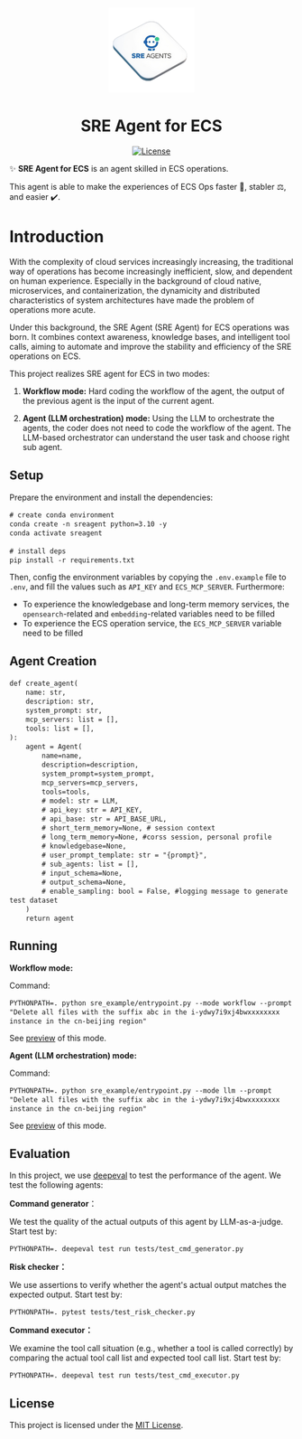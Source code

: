 <p align="center">
    <img src="assets/images/logo.png" alt="DeepEval Logo" width="30%">
</p>

<p align="center">
    <h1 align="center">SRE Agent for ECS</h1>
</p>

<p align="center">
    <a href="https://github.com/sre-agents/sre-agents-ecs/blob/main/LICENSE">
        <img alt="License" src="https://img.shields.io/badge/License-MIT-yellow.svg">
    </a>
</p>

✨ **SRE Agent for ECS** is an agent skilled in ECS operations.

This agent is able to make the experiences of ECS Ops faster 🚀, stabler ⚖️, and easier ✔️.

# Introduction

With the complexity of cloud services increasingly increasing, the traditional way of operations has become increasingly inefficient, slow, and dependent on human experience. Especially in the background of cloud native, microservices, and containerization, the dynamicity and distributed characteristics of system architectures have made the problem of operations more acute.

Under this background, the SRE Agent (SRE Agent) for ECS operations was born. It combines context awareness, knowledge bases, and intelligent tool calls, aiming to automate and improve the stability and efficiency of the SRE operations on ECS.

This project realizes SRE agent for ECS in two modes:

1. **Workflow mode:** Hard coding the workflow of the agent, the output of the previous agent is the input of the current agent.

2. **Agent (LLM orchestration) mode:** Using the LLM to orchestrate the agents, the coder does not need to code the workflow of the agent. The LLM-based orchestrator can understand the user task and choose right sub agent.

## Setup

Prepare the environment and install the dependencies:

```shell
# create conda environment
conda create -n sreagent python=3.10 -y
conda activate sreagent

# install deps
pip install -r requirements.txt
```

Then, config the environment variables by copying the `.env.example` file to `.env`, and fill the values such as `API_KEY` and `ECS_MCP_SERVER`. Furthermore:

- To experience the knowledgebase and long-term memory services, the `opensearch`-related and `embedding`-related variables need to be filled
- To experience the ECS operation service, the `ECS_MCP_SERVER` variable need to be filled

## Agent Creation
```
def create_agent(
    name: str,
    description: str,
    system_prompt: str,
    mcp_servers: list = [],
    tools: list = [],
):
    agent = Agent(
        name=name,
        description=description,
        system_prompt=system_prompt,
        mcp_servers=mcp_servers,
        tools=tools,
        # model: str = LLM,
        # api_key: str = API_KEY,
        # api_base: str = API_BASE_URL,
        # short_term_memory=None, # session context
        # long_term_memory=None, #corss session, personal profile
        # knowledgebase=None, 
        # user_prompt_template: str = "{prompt}",
        # sub_agents: list = [],
        # input_schema=None,
        # output_schema=None,
        # enable_sampling: bool = False, #logging message to generate test dataset
    )
    return agent

```

## Running

**Workflow mode:**

Command:

```shell
PYTHONPATH=. python sre_example/entrypoint.py --mode workflow --prompt "Delete all files with the suffix abc in the i-ydwy7i9xj4bwxxxxxxxx instance in the cn-beijing region"
```

See [preview](assets/images/run_workflow_mode.png) of this mode.

**Agent (LLM orchestration) mode:**

Command:

```shell
PYTHONPATH=. python sre_example/entrypoint.py --mode llm --prompt "Delete all files with the suffix abc in the i-ydwy7i9xj4bwxxxxxxxx instance in the cn-beijing region"
```

See [preview](assets/images/run_llm_mode.png) of this mode.

## Evaluation 

In this project, we use [deepeval](https://github.com/confident-ai/deepeval/) to test the performance of the agent. We test the following agents:

**Command generator**：

We test the quality of the actual outputs of this agent by LLM-as-a-judge. Start test by:

```shell
PYTHONPATH=. deepeval test run tests/test_cmd_generator.py
```

**Risk checker：**

We use assertions to verify whether the agent's actual output matches the expected output. Start test by:

```shell
PYTHONPATH=. pytest tests/test_risk_checker.py
```

**Command executor：**

We examine the tool call situation (e.g., whether a tool is called correctly) by comparing the actual tool call list and expected tool call list. Start test by:

```shell
PYTHONPATH=. deepeval test run tests/test_cmd_executor.py
```

## License

This project is licensed under the [MIT License](https://github.com/sre-agents/sre-agents-ecs/blob/main/LICENSE).
